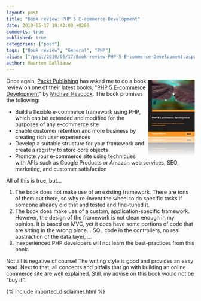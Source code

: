 ```yaml
---
layout: post
title: "Book review: PHP 5 E-commerce Development"
date: 2010-05-17 19:42:00 +0200
comments: true
published: true
categories: ["post"]
tags: ["Book review", "General", "PHP"]
alias: ["/post/2010/05/17/Book-review-PHP-5-E-commerce-Development.aspx", "/post/2010/05/17/book-review-php-5-e-commerce-development.aspx"]
author: Maarten Balliauw
---
```

<p><a href="http://www.packtpub.com/php-5-e-commerce-development/book/mid/150310c9qgna?utm_source=maartenballiauw.be&amp;utm_medium=affiliate&amp;utm_content=blog&amp;utm_campaign=mdb_002722"><img style="border-right-width: 0px; margin: 5px 0px 5px 5px; display: inline; border-top-width: 0px; border-bottom-width: 0px; border-left-width: 0px" title="9645_MockupCover" border="0" alt="9645_MockupCover" align="right" src="/images/9645_MockupCover.jpg" width="124" height="204" /></a>Once again, <a href="http://www.packtpub.com" target="_blank">Packt Publishing</a> has asked me to do a book review on one of their latest books, &quot;<a href="http://www.packtpub.com/php-5-e-commerce-development/book/mid/150310c9qgna?utm_source=maartenballiauw.be&amp;utm_medium=affiliate&amp;utm_content=blog&amp;utm_campaign=mdb_002722" target="_blank">PHP 5 E-commerce Development</a>” by <a href="http://www.michaelpeacock.co.uk/" target="_blank">Michael Peacock</a>. The book promises the following:</p>  <ul>   <li>Build a flexible e-commerce framework using PHP, which can be extended and modified for the purposes of any e-commerce site </li>    <li>Enable customer retention and more business by creating rich user experiences </li>    <li>Develop a suitable structure for your framework and create a registry to store core objects </li>    <li>Promote your e-commerce site using techniques with APIs such as Google Products or Amazon web services, SEO, marketing, and customer satisfaction </li> </ul>  <p>All of this is true, but…</p>  <ol>   <li>The book does not make use of an existing framework. There are tons of them out there, so why re-invent the wheel to do specific tasks if someone already did that and tested and fine-tuned it. </li>    <li>The book does make use of a custom, application-specific framework. However, the design of the framework is not clean enough in my opinion. It is based on MVC, yet it does have some portions of code that are sitting in the wrong place… SQL code in the controllers, no real abstraction of the data layer, … </li>    <li>Inexperienced PHP developers will not learn the best-practices from this book. </li> </ol>  <p>Not all is negative of course! The writing style is good and provides an easy read. Next to that, all concepts and pitfalls that go with building an online commerce site are well explained. Still, my advise on this book would not be “buy it”.</p>

{% include imported_disclaimer.html %}

